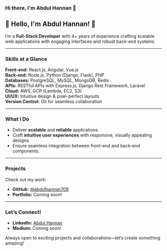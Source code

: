 ### Hi there, I'm Abdul Hannan 👋
## 🌟 Hello, I'm **Abdul Hannan**! 👋 

I’m a **Full-Stack Developer** with 4+ years of experience crafting scalable web applications with engaging interfaces and robust back-end systems.

---

### **Skills at a Glance**

**Front-end:** React.js, Angular, Vue.js  
**Back-end:** Node.js, Python (Django, Flask), PHP  
**Databases:** PostgreSQL, MySQL, MongoDB, Redis  
**APIs:** RESTful APIs with Express.js, Django Rest Framework, Laravel  
**Cloud:** AWS, GCP (Lambda, EC2, S3)  
**UI/UX:** Intuitive design & pixel-perfect layouts  
**Version Control:** Git for seamless collaboration

---

### **What I Do**
- Deliver **scalable** and **reliable** applications.
- Craft **intuitive user experiences** with responsive, visually appealing designs.
- Ensure seamless integration between front-end and back-end components.

---

### **Projects**
Check out my work:  
- **GitHub:** [@abdulhannan709](https://github.com/abdulhannan709)  
- **Portfolio:** Coming soon!

---

### **Let’s Connect!**
- **LinkedIn:** [Abdul Hannan](https://linkedin.com/in/abdulhannan)  
- **Medium:** Coming soon!  

Always open to exciting projects and collaborations—let’s create something amazing!
